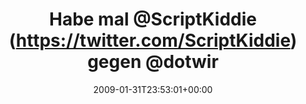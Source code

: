 ---
retweeted: false
source: <a href="http://twitter.com" rel="nofollow">Twitter Web Client</a>
entities:
  hashtags:
  - text: followerwechsel
    indices:
    - '89'
    - '105'
  symbols: []
  user_mentions:
  - name: Script Kiddie
    screen_name: scriptkiddie
    indices:
    - '9'
    - '22'
    id_str: '3004471911'
    id: '3004471911'
  - name: ".wired"
    screen_name: dotWired
    indices:
    - '29'
    - '38'
    id_str: '2432148523'
    id: '2432148523'
  urls: []
display_text_range:
- '0'
- '105'
favorite_count: '0'
id_str: '1165642960'
truncated: false
retweet_count: '0'
id: '1165642960'
created_at: Sat Jan 31 23:53:01 +0000 2009
favorited: false
full_text: 'Habe mal [@ScriptKiddie](https://twitter.com/ScriptKiddie) gegen [@dotwired](https://twitter.com/dotwired)
  eingetauscht. Eindeutig die angenehmere Timeline. #followerwechsel'
lang: de
tags:
- followerwechsel
- pesos/twitter
date: '2009-01-31T23:53:01+00:00'
src: https://twitter.com/bascht/status/1165642960
original_url: https://twitter.com/bascht/status/1165642960
type: twitter_tweet
text: 'Habe mal [@ScriptKiddie](https://twitter.com/ScriptKiddie) gegen [@dotwired](https://twitter.com/dotwired)
  eingetauscht. Eindeutig die angenehmere Timeline. #followerwechsel'
title: Habe mal @ScriptKiddie (https://twitter.com/ScriptKiddie) gegen @dotwir

---